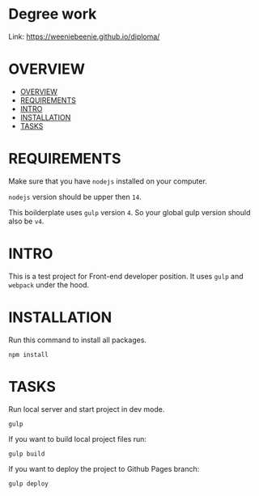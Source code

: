 # Degree work

Link: https://weeniebeenie.github.io/diploma/

<a name="overview"></a>
# OVERVIEW

- [OVERVIEW](#overview)
- [REQUIREMENTS](#requirements)
- [INTRO](#intro)
- [INSTALLATION](#installation)
- [TASKS](#tasks)

# REQUIREMENTS

Make sure that you have `nodejs` installed on your computer.

`nodejs` version should be upper then `14`.

This boilderplate uses `gulp` version `4`. So your global gulp version should also be `v4`.

<a name="intro"></a>
# INTRO

This is a test project for Front-end developer position. It uses `gulp` and `webpack` under the hood.

<a name="installation"></a>
# INSTALLATION

Run this command to install all packages.
```
npm install
```

<a name="tasks"></a>
# TASKS

Run local server and start project in dev mode.
```
gulp
```

If you want to build local project files run:
```
gulp build
```

If you want to deploy the project to Github Pages branch:
```
gulp deploy
```